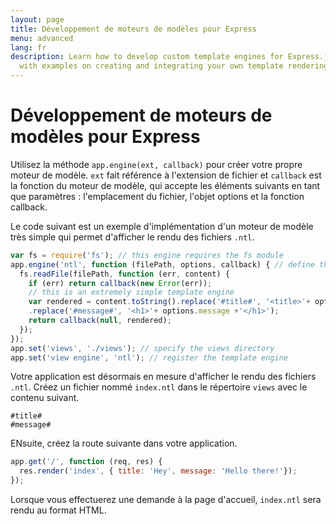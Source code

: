 ```yaml
---
layout: page
title: Développement de moteurs de modèles pour Express
menu: advanced
lang: fr
description: Learn how to develop custom template engines for Express.js using app.engine(),
  with examples on creating and integrating your own template rendering logic.
---
```


# Développement de moteurs de modèles pour Express

Utilisez la méthode `app.engine(ext, callback)` pour créer votre propre moteur de modèle. `ext` fait référence à l'extension de fichier et `callback` est la fonction du moteur de modèle, qui accepte les éléments suivants en tant que paramètres : l'emplacement du fichier, l'objet options et la fonction callback.

Le code suivant est un exemple d'implémentation d'un moteur de modèle très simple qui permet d'afficher le rendu des fichiers `.ntl`.

```js
var fs = require('fs'); // this engine requires the fs module
app.engine('ntl', function (filePath, options, callback) { // define the template engine
  fs.readFile(filePath, function (err, content) {
    if (err) return callback(new Error(err));
    // this is an extremely simple template engine
    var rendered = content.toString().replace('#title#', '<title>'+ options.title +'</title>')
    .replace('#message#', '<h1>'+ options.message +'</h1>');
    return callback(null, rendered);
  });
});
app.set('views', './views'); // specify the views directory
app.set('view engine', 'ntl'); // register the template engine
```

Votre application est désormais en mesure d'afficher le rendu des fichiers `.ntl`. Créez un fichier nommé  `index.ntl` dans le répertoire `views` avec le contenu suivant.

```pug
#title#
#message#
```
ENsuite, créez la route suivante dans votre application.

```js
app.get('/', function (req, res) {
  res.render('index', { title: 'Hey', message: 'Hello there!'});
});
```
Lorsque vous effectuerez une demande à la page d'accueil, `index.ntl` sera rendu au format HTML.
